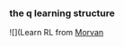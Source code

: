 ### the q learning structure
![](Learn RL from [Morvan](https://github.com/MorvanZhou/Reinforcement-learning-with-tensorflow/q_learning.jpeg)
